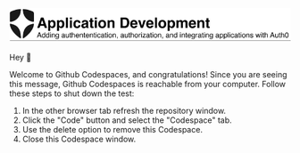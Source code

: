 ![Lab Banner](./.assets/images/application-development-banner.png)

Hey 👋

Welcome to Github Codespaces, and congratulations! Since you are seeing this message, Github Codespaces is reachable from your computer.
Follow these steps to shut down the test:

1. In the other browser tab refresh the repository window.
1. Click the \"Code\" button and select the \"Codespace\" tab.
1. Use the delete option to remove this Codespace.
1. Close this Codespace window.